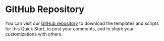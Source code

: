 # GitHub Repository<a name="feedback"></a>

You can visit our [GitHub repository](https://fwd.aws/dvM7q) to download the templates and scripts for this Quick Start, to post your comments, and to share your customizations with others\. 